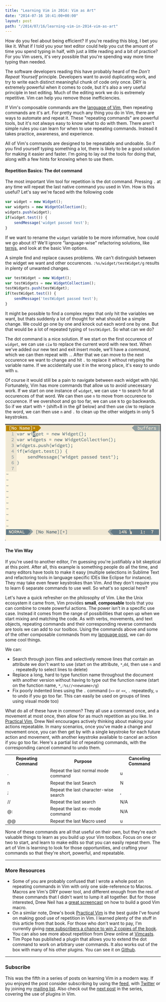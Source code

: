 ```yaml
---
title: "Learning Vim in 2014: Vim as Art"
date: "2014-07-16 10:41:00+00:00"
layout: post
path: "/2014/07/16/learning-vim-in-2014-vim-as-art"
---
```


How do you feel about being efficient?  If you're reading this blog, I bet you like it.  What if I told you your text editor could help you cut the amount of time you spend typing in half, with just a little reading and a bit of practice?  For you Vim users, it's very possible that you're spending way more time typing than needed.

The software developers reading this have probably heard of the *Don't Repeat Yourself* principle.  Developers want to avoid duplicating work, and try to write each distinct meaningful chunk of code only once.  DRY is extremely powerful when it comes to code, but it's also a very useful principle in text editing.  Much of the editing work we do is extremely repetitive. Vim can help you remove those inefficiencies.

If Vim's composable commands are the [language of Vim][language], then repeating commands are it's art.  For pretty much any thing you do in Vim, there are ways to automate and repeat it.  These "repeating commands" are powerful tools, but it's not always easy to know what to do with them.  There aren't simple rules you can learn for when to use repeating commands.  Instead it takes practice, awareness, and experience.  

All of Vim's commands are designed to be repeatable and undoable.  So if you find yourself typing something a lot, there is likely to be a good solution for making it easier and faster.  I'm going to lay out the tools for doing that, along with a few hints for knowing when to use them.

#### Repetition Basics: The dot command

The most important Vim tool for repetition is the dot command.  Pressing `.` at any time will repeat the last native command you used in Vim.  How is this useful?  Let's say we're faced with the following code

```javascript
var widget = new Widget();
var widgets = new WidgetCollection();
widgets.push(widget);
if(widget.test()) {
    sendMessage('widget passed test');
}
```

If we want to rename the `widget` variable to be more informative, how could we go about it? We'll ignore "language-wise" refactoring solutions, like [ternjs][tern], and look at the basic Vim options.  

A simple find and replace causes problems.  We can't distinguish between the widget we want and other occurences.  `:%s/widget/testWidget/g` results in plenty of unwanted changes.

```javascript
var testWidget = new Widget();
var testWidgets = new WidgetCollection();
testWidgets.push(testWidget);
if(testWidget.test()) {
    sendMessage('testWidget passed test');
}
```

It might be possible to find a complex regex that only hit the variables we want, but thats suddenly a lot of thought for what should be a simple change.  We could go one by one and knock out each word one by one.  But that would be a lot of repeated typing of `testWidget`.  So what can we do?

The dot command is a nice solution.  If we start on the first occurence of `widget`, we can use `ciw` to replace the current word with new text.  When we've added our new text and exit insert mode, we'll have a *command*, which we can then repeat with `.`. After that we can move to the next occurence we want to change and hit `.` to replace it without retyping the variable name.  If we accidentally use it in the wrong place, it's easy to undo with `u`.

Of course it would still be a pain to navigate between each widget with hjkl.  Fortunately, Vim has more commands that allow us to avoid unecessary work.  If we start on one instance of `widget`, we can use `*` to search for all occurences of that word.  We can then use `n` to move from occurence to occurence. If we overshoot and go too far, we can use `N` to go backwards.  So if we start with `*` (shift+8 in the gif below) and then use ciw to replace the word, we can then use `n` and `.` to clean up the other widgets in only 5 keystrokes. 

![vim gif](/posts/images/vimdotcommand.gif)

#### The Vim Way

If you're used to another editor, I'm guessing you're justifiably a bit skeptical at this point.  After all, this example is something people do all the time, and many editors have tools to make it easy (multiple selections in Sublime Text and refactoring tools in language specific IDEs like Eclipse for instance).  They may take even fewer keystrokes than Vim. And they don't require you to learn 6 separate commands to use well.  So what's so special here? 

Let's have a quick refresher on the philosophy of Vim.  Like the Unix ecosystem it came from, Vim provides **small**, **composable** tools that you can combine to create powerful actions.  The power isn't in a specific use case.  Instead it comes from the range of possibilities that open up when we start mixing and matching the code.  As with verbs, movements, and text objects, repeating commands and their corresponding reverse commands are tools we can add to our toolbox.  Using the commands above and some of the other composable commands from my [language post][language], we can do some cool things.

We can:

- Search through json files and selectively remove lines that contain an attribute we don't want to use (start on the attribute, `*`,`dd`, then use `n` and `.` repeatedly to select lines to delete)
- Replace a long, hard to type function name throughout the document with another version without having to type out the function name (start on the function name, `*`,`:%s//<newname>/g`)
- Fix poorly indented lines using the `.` command (`>>` or `<<`, `.` repeatedly, `u` to undo if you go too far. This can easily be used on groups of lines using visual mode too)

What do all of these have in common?  They all use a command once, and a movement at most once, then allow for as much repetition as you like.  In [Practical Vim][practicalvim], Drew Neil encourages actively thinking about making your actions repeatable.  In many scenarios, once you've made a change and movement once, you can then get by with a single keystroke for each future action and movement, with another keystroke available to cancel an action if you go too far.  Here's a partial list of repeating commands, with the corresponding cancel command to undo them.

<table>
<tr><th>Repeating Command</th><th>Purpose</th><th>Canceling Command</th></tr>
<tr><td>.</td><td>Repeat the last normal mode command</td><td>u</td></tr>
<tr><td>n</td><td>Repeat the last Search</td><td>N</td></tr>
<tr><td>;</td><td>Repeat the last character-wise search</td><td>,</td></tr>
<tr><td>/<replacement>/</td><td>Repeat the last search</td><td>N/A</td></tr>
<tr><td>@:</td><td>Repeat the last ex-mode command</td><td>N/A</td></tr>
<tr><td>@@</td><td>Repeat the last Macro used</td><td>u</td></tr>

</table>

None of these commands are all that useful on their own, but they're each valuable things to learn as you build up your Vim toolbox. Focus on one or two to start, and learn to make edits so that you can easily repeat them. The art of Vim is learning to look for those opportunities, and crafting your commands so that they're short, powerful, and repeatable.

---

### More Resources

- Some of you are probably confused that I wrote a whole post on repeating commands in Vim with only one side-reference to Macros.  Macros are Vim's DRY power tool, and different enough from the rest of these commands that I didn't want to lump it all together.  But for those interested, Drew Neil has a [great screencast][vimcastsmacro] on how to build a good Vim macro.
- On a similar note, Drew's book [Practical Vim][practicalvim] is the best guide I've found on making good use of repetition in Vim.  I learned plenty of the stuff in this article from that book.  For those who don't want to pay, I'm currently giving [new subscribers a chance to win 2 copies of the book][giveaway].  You can also see more about repetition from Drew online at [Vimcasts][vimcastsrep].
- Tim Pope has published a plugin that allows you to extend the dot command to work on arbitrary user commands.  It also works out of the box with many of his other plugins.  You can see it on [Github][repeatvim].

---

### Subscribe

This was the fifth in a series of posts on learning Vim in a modern way.  If you enjoyed the post consider subscribing by using the [feed](http://feedpress.me/benmccormick),  with [Twitter](http://twitter.com/benmccormickorg) or by joining my [mailing list](http://eepurl.com/WFYon).  Also check out the [next post](http://benmccormick.org/2014/07/21/learning-vim-in-2014-getting-more-from-vim-with-plugins/) in the series, covering the use of plugins in Vim.

[dry]:http://en.wikipedia.org/wiki/Don't_repeat_yourself
[language]:http://benmccormick.org/2014/07/02/learning-vim-in-2014-vim-as-language/
[vimcastsrep]:http://vimcasts.org/categories/repetition/
[practicalvim]:http://www.amazon.com/gp/product/1934356980/ref=as_li_tl?ie=UTF8&camp=1789&creative=390957&creativeASIN=1934356980&linkCode=as2&tag=benmccormicko-20&linkId=FE3JFKHYVRYCUOVS
[vimcastsmacro]: http://vimcasts.org/episodes/converting-markdown-to-structured-html-with-a-macro/
[repeatvim]:https://github.com/tpope/vim-repeat
[giveaway]:http://benmccormick.org/2014/07/11/new-twitter-feed-and-practical-vim-giveaway/
[tern]:http://ternjs.net/

